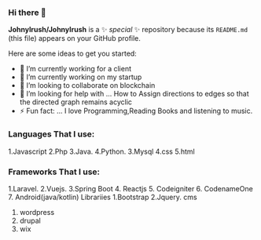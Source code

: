 ### Hi there 👋


**JohnyIrush/JohnyIrush** is a ✨ _special_ ✨ repository because its `README.md` (this file) appears on your GitHub profile.

Here are some ideas to get you started:

- 🔭 I’m currently working for a client
- 🌱 I’m currently working on my startup
- 👯 I’m looking to collaborate on blockchain
- 🤔 I’m looking for help with ... How to Assign directions to edges so that the directed graph remains acyclic
- ⚡ Fun fact: ... I love Programming,Reading Books and listening to music.

### Languages That I use:
1.Javascript
2.Php
3.Java.
4.Python.
3.Mysql
4.css
5.html

### Frameworks That I use:
1.Laravel.
2.Vuejs.
3.Spring Boot
4. Reactjs
5. Codeigniter
6. CodenameOne
7. Android(java/kotlin)
Librariies
1.Bootstrap
2.Jquery.
cms
1. wordpress
2. drupal
3. wix
